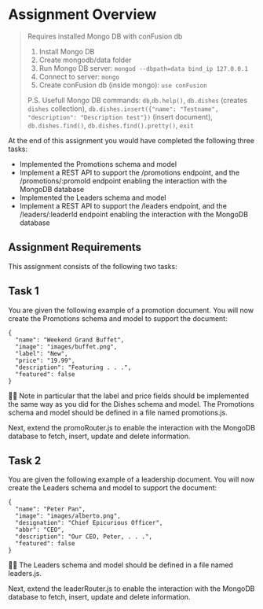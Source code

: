 # Assignment Overview

> Requires installed Mongo DB with conFusion db
>
> 1. Install Mongo DB
> 2. Create mongodb/data folder
> 3. Run Mongo DB server: `mongod --dbpath=data bind_ip 127.0.0.1`
> 4. Connect to server: `mongo`
> 5. Create conFusion db (inside mongo): `use conFusion`
>
> P.S. Usefull Mongo DB commands: `db`,`db.help()`, `db.dishes` (creates `dishes` collection), `db.dishes.insert({"name": "Testname", "description": "Description test"})` (insert document), `db.dishes.find()`, `db.dishes.find().pretty()`, `exit`

At the end of this assignment you would have completed the following three tasks:

- Implemented the Promotions schema and model
- Implement a REST API to support the /promotions endpoint, and the /promotions/:promoId endpoint enabling the interaction with the MongoDB database
- Implemented the Leaders schema and model
- Implement a REST API to support the /leaders endpoint, and the /leaders/:leaderId endpoint enabling the interaction with the MongoDB database

## Assignment Requirements

This assignment consists of the following two tasks:

## Task 1

You are given the following example of a promotion document. You will now create the Promotions schema and model to support the document:

```
{
  "name": "Weekend Grand Buffet",
  "image": "images/buffet.png",
  "label": "New",
  "price": "19.99",
  "description": "Featuring . . .",
  "featured": false
}
```


Note in particular that the label and price fields should be implemented the same way as you did for the Dishes schema and model. The Promotions schema and model should be defined in a file named promotions.js.

Next, extend the promoRouter.js to enable the interaction with the MongoDB database to fetch, insert, update and delete information.

## Task 2

You are given the following example of a leadership document. You will now create the Leaders schema and model to support the document:

```
{
  "name": "Peter Pan",
  "image": "images/alberto.png",
  "designation": "Chief Epicurious Officer",
  "abbr": "CEO",
  "description": "Our CEO, Peter, . . .",
  "featured": false
}
```


The Leaders schema and model should be defined in a file named leaders.js.

Next, extend the leaderRouter.js to enable the interaction with the MongoDB database to fetch, insert, update and delete information.
